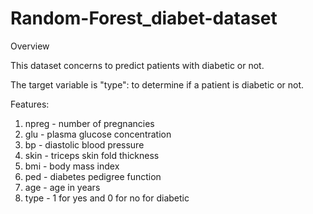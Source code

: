 # Random-Forest_diabet-dataset
Overview

This dataset concerns to predict patients with diabetic or not.

The target variable is "type": to determine if a patient is diabetic or not.

Features:

1. npreg - number of pregnancies
2. glu - plasma glucose concentration
3. bp - diastolic blood pressure
4. skin - triceps skin fold thickness
5. bmi - body mass index
6. ped - diabetes pedigree function
7. age - age in years
8. type - 1 for yes and 0 for no for diabetic
